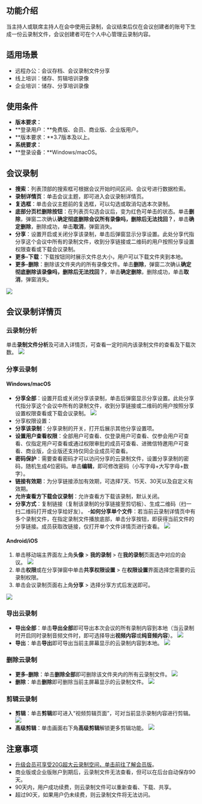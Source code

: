 ## 功能介绍
当主持人或联席主持人在会中使用云录制，会议结束后仅在会议创建者的账号下生成一份云录制文件，会议创建者可在个人中心管理云录制内容。

## 适用场景
- 远程办公：会议存档、会议录制文件分享
- 线上培训：储存、剪辑培训录像
- 企业培训：储存、分享培训录像

## 使用条件
- **版本要求：**
 - **登录用户：**免费版、会员、商业版、企业版用户。
 - **版本要求：**3.7版本及以上。
- **系统要求：**
 - **登录设备：**Windows/macOS。

## 会议录制
- **搜索**：列表顶部的搜索框可根据会议开始时间区间、会议号进行数据检索。
- **录制详情页**：单击会议主题，即可进入会议录制详情页。
- **复选框**：单击会议主题前的复选框，可以勾选或取消勾选本次录制。
- **底部分页栏删除按钮**：在列表页勾选会议后，变为红色可单击的状态。单击**删除**，弹窗二次确认**确定彻底删除会议所有录像吗，删除后无法找回？**，单击**确定删除**，删除成功，单击**取消**，弹窗消失。
- **分享**：设置开启或关闭分享该录制，单击后弹窗显示分享设置。此处分享代指分享这个会议中所有的录制文件，收到分享链接或二维码的用户按照分享设置权限查看或下载会议录制。
- **更多-下载**：下载按钮同时展示文件总大小，用户可以下载文件夹到本地。
- **更多-删除**：删除该文件夹内的所有录像文件。单击**删除**，弹窗二次确认**确定彻底删除该录像吗，删除后无法找回？**，单击**确定删除**，删除成功，单击**取消**，弹窗消失。

![](https://qcloudimg.tencent-cloud.cn/raw/1dd26c19cc309b735893a0b77b407ac3.png)

## 会议录制详情页
### 云录制分析
单击**录制文件分析**及可进入详情页，可查看一定时间内该录制文件的查看及下载次数。
![](https://qcloudimg.tencent-cloud.cn/raw/cfba286d1e8afa92a24a73e03296d800.png)

### 分享云录制
#### Windows/macOS
- **分享全部**：设置开启或关闭分享该录制，单击后弹窗显示分享设置。此处分享代指分享这个会议中所有的录制文件，收到分享链接或二维码的用户按照分享设置权限查看或下载会议录制。
![](https://qcloudimg.tencent-cloud.cn/raw/40addec05f1ce5b0759121743cd7cbcd.png)
- 分享权限设置：
 - **分享该录制**：分享录制的开关，打开后展示其他分享设置项。
 - **设置用户查看权限**：全部用户可查看、仅登录用户可查看、仅参会用户可查看、仅指定用户可查看或通过权限审批的成员可查看、进微信特邀用户可查看、商业版，企业版还支持仅同企业成员可查看。
 - **密码保护**：需要查看密码才可以访问分享的云录制文件，设置分享录制的密码，随机生成4位密码。单击**编辑**，即可修改密码（小写字母+大写字母+数字）。
 - **链接有效期**：为分享链接添加有效期，可选择7天、15天、30天以及自定义有效期。
 - **允许查看方下载会议录制**：允许查看方下载该录制，默认关闭。
 - **分享方式**：复制链接（复制该录制的分享链接至剪切板）、生成二维码（扫一扫二维码打开或分享给好友）。
-**如何分享单个文件**：若当前云录制详情页中有多个录制文件，在指定录制文件播放底部，单击分享按钮，即获得当前文件的分享链接。成员获取改链接，仅打开单个文件详情页进行查看。
![](https://qcloudimg.tencent-cloud.cn/raw/990287f6284ceb9913846fde900f9bb1.png)

#### Android/iOS
1. 单击移动端主界面左上角**头像** > **我的录制** > 在**我的录制**页面选中对应的会议。
![](https://qcloudimg.tencent-cloud.cn/raw/84b937766d7c5b7a81a1f155c364646d.png)
2. 单击**权限**或在分享弹窗中单击**共享权限设置** > 在**权限设置**界面选择您需要的云录制权限。
3. 单击会议录制页面右上角**分享** > 选择分享方式后发送即可。

![](https://qcloudimg.tencent-cloud.cn/raw/a642dabf4ebd82abe2463d24a59ae5e1.png)

### 导出云录制
- **导出全部**：单击**导出全部**即可导出本次会议的所有录制内容到本地（当云录制时开启同时录制音频文件时，即可选择导出**视频内容**或**纯音频内容**）。
![](https://qcloudimg.tencent-cloud.cn/raw/1c1d2fafc3d9becca0f9aa77efbd0f78.png)
- **导出**：单击**导出**即可导出当前主屏幕显示的云录制内容到本地。
![](https://qcloudimg.tencent-cloud.cn/raw/704593af37f8630b0e7ff90937bc1e4a.png)

### 删除云录制
- **更多-删除**：单击**删除全部**即可删除该文件夹内的所有云录制文件。
![](https://qcloudimg.tencent-cloud.cn/raw/12f678675d31656bbddfc9162c6f9d0c.png)
- **删除**：单击**删除**即可删除当前主屏幕显示的云录制文件。
![](https://qcloudimg.tencent-cloud.cn/raw/39dc27323443e9e4ec49b9fa2c1bfea5.png)

### 剪辑云录制
- **剪辑**：单击**剪辑**即可进入“视频剪辑页面”，可对当前显示录制内容进行剪辑。
![](https://qcloudimg.tencent-cloud.cn/raw/3fb769bb2584555073f3fd5e3eca3fe3.png)
- **高级剪辑**：单击画面右下角**高级剪辑**解锁更多剪辑功能。
![](https://qcloudimg.tencent-cloud.cn/raw/41b629776599d582adfbda1e7cfd06a5.png)

## 注意事项
- [升级会员可享受20G超大云录制空间，单击前往了解会员版](https://meeting.tencent.com/buy/index.html?version=personal&mid=ts.p.help.wz)。
- 商业版或企业版账户到期后，云录制文件无法查看，但可以在后台自动保存90天。
- 90天内，用户成功续费，则云录制文件可以重新查看、下载、共享。
- 超过90天，如果用户仍未续费，则云录制文件将无法访问。
